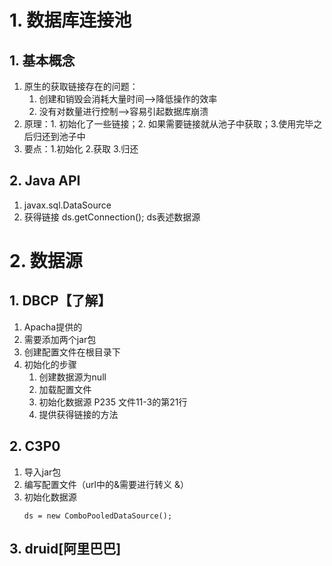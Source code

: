 # 1. 数据库连接池
## 1. 基本概念
1. 原生的获取链接存在的问题：
	1. 创建和销毁会消耗大量时间-->降低操作的效率
	2. 没有对数量进行控制-->容易引起数据库崩溃
2. 原理：1. 初始化了一些链接；2. 如果需要链接就从池子中获取；3.使用完毕之后归还到池子中
3. 要点：1.初始化 2.获取 3.归还
## 2. Java API
1. javax.sql.DataSource
2. 获得链接 ds.getConnection(); ds表述数据源
# 2. 数据源
## 1. DBCP【了解】
1. Apacha提供的
2. 需要添加两个jar包
3. 创建配置文件在根目录下
4. 初始化的步骤
	1. 创建数据源为null
	2. 加载配置文件
	3. 初始化数据源 P235 文件11-3的第21行
	4. 提供获得链接的方法
## 2. C3P0
1. 导入jar包
2. 编写配置文件（url中的&需要进行转义 &amp;）
3. 初始化数据源
	```
	ds = new ComboPooledDataSource();
	```
## 3. druid[阿里巴巴]